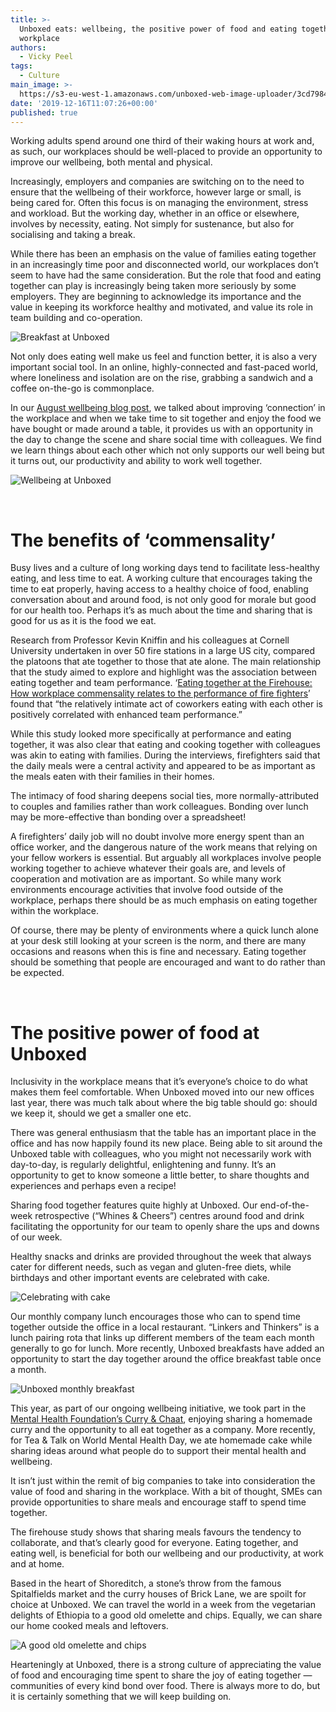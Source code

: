 ```yaml
---
title: >-
  Unboxed eats: wellbeing, the positive power of food and eating together in the
  workplace
authors:
  - Vicky Peel
tags:
  - Culture
main_image: >-
  https://s3-eu-west-1.amazonaws.com/unboxed-web-image-uploader/3cd79848bebc41bd9e8bfc6996b955f9.png
date: '2019-12-16T11:07:26+00:00'
published: true
---
```

Working adults spend around one third of their waking hours at work and, as such, our workplaces should be well-placed to provide an opportunity to improve our wellbeing, both mental and physical.

Increasingly, employers and companies are switching on to the need to ensure that the wellbeing of their workforce, however large or small, is being cared for. Often this focus is on managing the environment, stress and workload. But the working day, whether in an office or elsewhere, involves by necessity, eating. Not simply for sustenance, but also for socialising and taking a break. 

While there has been an emphasis on the value of families eating together in an increasingly time poor and disconnected world, our workplaces don’t seem to have had the same consideration. But the role that food and eating together can play is increasingly being taken more seriously by some employers. They are beginning to acknowledge its importance and the value in keeping its workforce healthy and motivated, and value its role in team building and co-operation. 

![Breakfast at Unboxed](https://s3-eu-west-1.amazonaws.com/unboxed-web-image-uploader/e8b19c9e63be218ca1eb1b7cdc0e024f.png)

Not only does eating well make us feel and function better, it is also a very important social tool. In an online, highly-connected and fast-paced world, where loneliness and isolation are on the rise, grabbing a sandwich and a coffee on-the-go is commonplace.

In our [August wellbeing blog post](https://unboxed.co/blog/wellbeing-at-unboxed/), we talked about improving ‘connection’ in the workplace and when we take time to sit together and enjoy the food we have bought or made around a table, it provides us with an opportunity in the day to change the scene and share social time with colleagues. We find we learn things about each other which not only supports our well being but it turns out, our productivity and ability to work well together. 

![Wellbeing at Unboxed](https://s3-eu-west-1.amazonaws.com/unboxed-web-image-uploader/4ac4c59a70c7af49f5a16288ad5baa33.png)

<br/>

# The benefits of ‘commensality’

Busy lives and a culture of long working days tend to facilitate less-healthy eating, and less time to eat. A working culture that encourages taking the time to eat properly, having access to a healthy choice of food, enabling conversation about and around food, is not only good for morale but good for our health too. Perhaps it’s as much about the time and sharing that is good for us as it is the food we eat.

Research from Professor Kevin Kniffin and his colleagues at Cornell University undertaken in over 50 fire stations in a large US city, compared the platoons that ate together to those that ate alone. The main relationship that the study aimed to explore and highlight was the association between eating together and team performance. ‘[Eating together at the Firehouse: How workplace commensality relates to the performance of fire fighters](https://www.ncbi.nlm.nih.gov/pmc/articles/PMC4864863/)’ found that “the relatively intimate act of coworkers eating with each other is positively correlated with enhanced team performance.” 

While this study looked more specifically at performance and eating together, it was also clear that eating and cooking together with colleagues was akin to eating with families. During the interviews, firefighters said that the daily meals were a central activity and appeared to be as important as the meals eaten with their families in their homes. 

The intimacy of food sharing deepens social ties, more normally-attributed to couples and families rather than work colleagues. Bonding over lunch may be more-effective than bonding over a spreadsheet! 

A firefighters’ daily job will no doubt involve more energy spent than an office worker, and the dangerous nature of the work means that relying on your fellow workers is essential. But arguably all workplaces involve people working together to achieve whatever their goals are, and levels of cooperation and motivation are as important. So while many work environments encourage activities that involve food outside of the workplace, perhaps there should be as much emphasis on eating together within the workplace. 

Of course, there may be plenty of environments where a quick lunch alone at your desk still looking at your screen is the norm, and there are many occasions and reasons when this is fine and necessary. Eating together should be something that people are encouraged and want to do rather than be expected.<br/>

<br/>

# The positive power of food at Unboxed

Inclusivity in the workplace means that it’s everyone’s choice to do what makes them feel comfortable. When Unboxed moved into our new offices last year, there was much talk about where the big table should go: should we keep it, should we get a smaller one etc. 

There was general enthusiasm that the table has an important place in the office and has now happily found its new place. Being able to sit around the Unboxed table with colleagues, who you might not necessarily work with day-to-day, is regularly delightful, enlightening and funny. It’s an opportunity to get to know someone a little better, to share thoughts and experiences and perhaps even a recipe! 

Sharing food together features quite highly at Unboxed. Our end-of-the-week retrospective (“Whines & Cheers”) centres around food and drink facilitating the opportunity for our team to openly share the ups and downs of our week. 

Healthy snacks and drinks are provided throughout the week that always cater for different needs, such as vegan and gluten-free diets, while birthdays and other important events are celebrated with cake. 

![Celebrating with cake](https://s3-eu-west-1.amazonaws.com/unboxed-web-image-uploader/ab032871e7ca1e04d92b47105d6cf6d8.png)

Our monthly company lunch encourages those who can to spend time together outside the office in a local restaurant. “Linkers and Thinkers” is a lunch pairing rota that links up different members of the team each month generally to go for lunch. More recently, Unboxed breakfasts have added an opportunity to start the day together around the office breakfast table once a month.

![Unboxed monthly breakfast](https://s3-eu-west-1.amazonaws.com/unboxed-web-image-uploader/35c57079ba8a9c11d68702922932cc24.png)

This year, as part of our ongoing wellbeing initiative, we took part in the [Mental Health Foundation’s Curry & Chaat](https://www.mentalhealth.org.uk/get-involved/curry-and-chaat), enjoying sharing a homemade curry and the opportunity to all eat together as a company. More recently, for Tea & Talk on World Mental Health Day, we ate homemade cake while sharing ideas around what people do to support their mental health and wellbeing. 

It isn’t just within the remit of big companies to take into consideration the value of food and sharing in the workplace. With a bit of thought, SMEs can provide opportunities to share meals and encourage staff to spend time together. 

The firehouse study shows that sharing meals favours the tendency to collaborate, and that’s clearly good for everyone. Eating together, and eating well, is beneficial for both our wellbeing and our productivity, at work and at home. 

Based in the heart of Shoreditch, a stone’s throw from the famous Spitalfields market and the curry houses of Brick Lane, we are spoilt for choice at Unboxed. We can travel the world in a week from the vegetarian delights of Ethiopia to a good old omelette and chips. Equally, we can share our home cooked meals and leftovers. 

![A good old omelette and chips](https://s3-eu-west-1.amazonaws.com/unboxed-web-image-uploader/5e90060e41a16b97759777aaecf69a40.png)

Hearteningly at Unboxed, there is a strong culture of appreciating the value of food and encouraging time spent to share the joy of eating together — communities of every kind bond over food. There is always more to do, but it is certainly something that we will keep building on.
